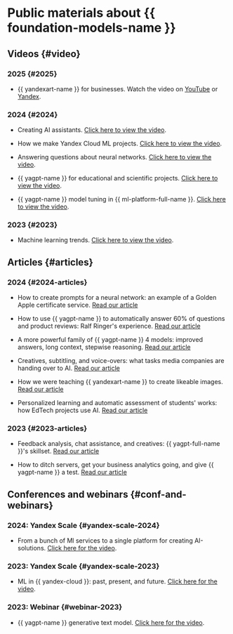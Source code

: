
# Public materials about {{ foundation-models-name }}

## Videos {#video}

### 2025 {#2025}

* {{ yandexart-name }} for businesses. Watch the video on [YouTube](https://www.youtube.com/watch?v=I9Fpsxv8Hlc) or [Yandex](https://runtime.strm.yandex.ru/player/episode/vplefdetiqv7tasxrbyk).

### 2024 {#2024}

* Creating AI assistants. [Click here to view the video](https://www.youtube.com/watch?v=kKbMaWSi20I).

* How we make Yandex Cloud ML projects. [Click here to view the video](https://www.youtube.com/watch?v=PM1CT4j5pd8).

* Answering questions about neural networks. [Click here to view the video](https://www.youtube.com/watch?v=sZr5vltW5Hw).

* {{ yagpt-name }} for educational and scientific projects. [Click here to view the video](https://www.youtube.com/watch?v=YEm2wzSW2b4).

* {{ yagpt-name }} model tuning in {{ ml-platform-full-name }}. [Click here to view the video](https://www.youtube.com/watch?v=hGrH0Shovtk).

### 2023 {#2023}

* Machine learning trends. [Click here to view the video](https://www.youtube.com/watch?v=1fRV83AIq1s).

## Articles {#articles}

### 2024 {#2024-articles}

* How to create prompts for a neural network: an example of a Golden Apple certificate service. [Read our article](https://vc.ru/ai/1699310-kak-sostavlyat-promty-dlya-neiroseti-primer-servisa-dlya-sozdaniya-sertifikatov-zolotogo-yabloka)

* How to use {{ yagpt-name }} to automatically answer 60% of questions and product reviews: Ralf Ringer's experience. [Read our article](https://vc.ru/services/1659960-kak-s-pomoshyu-yandexgpt-avtomaticheski-otvechat-na-60-voprosov-i-otzyvov-opyt-ralf-ringer)

* A more powerful family of {{ yagpt-name }} 4 models: improved answers, long context, stepwise reasoning. [Read our article](https://habr.com/ru/companies/yandex/articles/852968/)

* Creatives, subtitling, and voice-overs: what tasks media companies are handing over to AI. [Read our article](https://vc.ru/future/1162468-sozdanie-kreativov-podgotovka-subtitrov-i-ozvuchivanie-tekstov-kakie-zadachi-mediakompanii-peredayut-ii)

* How we were teaching {{ yandexart-name }} to create likeable images. [Read our article](https://habr.com/ru/companies/yandex/articles/805745/)

* Personalized learning and automatic assessment of students' works: how EdTech projects use AI. [Read our article](https://vc.ru/education/1084748-personalizirovat-obuchenie-i-avtomaticheski-proveryat-raboty-studentov-kak-edtech-proekty-ispolzuyut-ii)

### 2023 {#2023-articles}

* Feedback analysis, chat assistance, and creatives: {{ yagpt-full-name }}'s skillset. [Read our article](https://vc.ru/services/945084-analiz-otzyvov-pomosh-v-chate-i-kreativy-chto-umeet-yandexgpt-api)

* How to ditch servers, get your business analytics going, and give {{ yagpt-name }} a test. [Read our article](https://vc.ru/offline/845622-oboitis-bez-serverov-nastroit-biznes-analitiku-i-protestirovat-yandexgpt)

## Conferences and webinars {#conf-and-webinars}

### 2024: Yandex Scale {#yandex-scale-2024}

* From a bunch of Ml services to a single platform for creating AI-solutions. [Click here for the video](https://www.youtube.com/watch?v=70kXmv9GL8s).

### 2023: Yandex Scale {#yandex-scale-2023}

* ML in {{ yandex-cloud }}: past, present, and future. [Click here for the video](https://www.youtube.com/watch?v=90jIHP2F-zA).

### 2023: Webinar {#webinar-2023}

* {{ yagpt-name }} generative text model. [Click here for the video](https://www.youtube.com/watch?v=sdzcjygd_EQ).
